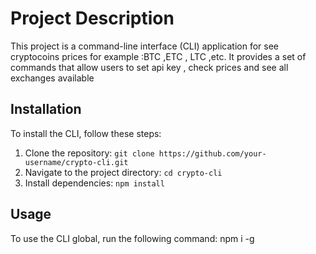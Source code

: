 # Project Description

This project is a command-line interface (CLI) application for see cryptocoins prices for example :BTC ,ETC , LTC ,etc. It provides a set of commands that allow users to set api key , check prices and see all exchanges available

## Installation

To install the CLI, follow these steps:

1. Clone the repository: `git clone https://github.com/your-username/crypto-cli.git`
2. Navigate to the project directory: `cd crypto-cli`
3. Install dependencies: `npm install`

## Usage

To use the CLI global, run the following command: npm i -g
